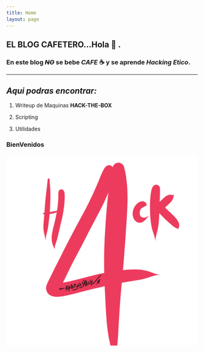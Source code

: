 ```yaml
---
title: Home
layout: page
---
```


## EL BLOG CAFETERO...Hola 👋 .
### En este blog ***~~NO~~*** se bebe ***CAFE*** ☕️  y se aprende ***Hacking Etico***.
--------------------------------------------------------

## *Aqui podras encontrar:*

1. Writeup de Maquinas **HACK-THE-BOX** 

2. Scripting

3. Utilidades

### BienVenidos

![](4.png)
